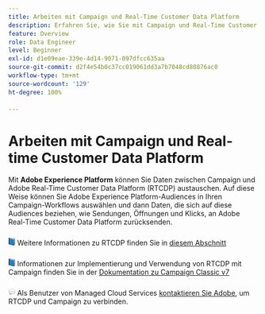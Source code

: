 ```yaml
---
title: Arbeiten mit Campaign und Real-Time Customer Data Platform
description: Erfahren Sie, wie Sie mit Campaign und Real-Time Customer Data Platform arbeiten können
feature: Overview
role: Data Engineer
level: Beginner
exl-id: d1e09eae-339e-4d14-9071-097dfcc635aa
source-git-commit: d2f4e54b0c37cc019061dd3a7b7048cd80876ac0
workflow-type: tm+mt
source-wordcount: '129'
ht-degree: 100%

---
```


# Arbeiten mit Campaign und Real-time Customer Data Platform

Mit **Adobe Experience Platform** können Sie Daten zwischen Campaign und Adobe Real-Time Customer Data Platform (RTCDP) austauschen. Auf diese Weise können Sie Adobe Experience Platform-Audiences in Ihren Campaign-Workflows auswählen und dann Daten, die sich auf diese Audiences beziehen, wie Sendungen, Öffnungen und Klicks, an Adobe Real-Time Customer Data Platform zurücksenden.

![](../assets/do-not-localize/book.png) Weitere Informationen zu RTCDP finden Sie in [diesem Abschnitt](https://experienceleague.adobe.com/docs/experience-platform/rtcdp/overview.html?lang=de)

![](../assets/do-not-localize/book.png) Informationen zur Implementierung und Verwendung von RTCDP mit Campaign finden Sie in der [Dokumentation zu Campaign Classic v7](https://experienceleague.adobe.com/docs/campaign-classic/using/integrating-with-adobe-experience-cloud/aep-sources-destinations/get-started-sources-destinations.html?lang=de#integrating-with-adobe-experience-cloud)

![](../assets/do-not-localize/speech.png)  Als Benutzer von Managed Cloud Services [kontaktieren Sie Adobe](../start/campaign-faq.md#support), um RTCDP und Campaign zu verbinden.
